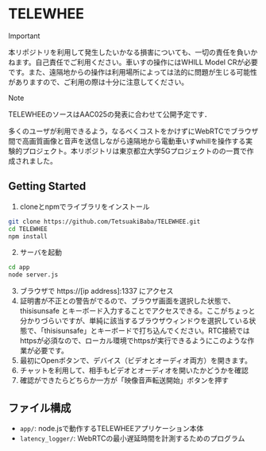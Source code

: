 # TELEWHEE
> [!IMPORTANT]
> 本リポジトリを利用して発生したいかなる損害についても、一切の責任を負いかねます。自己責任でご利用ください。車いすの操作にはWHILL Model CRが必要です。また、遠隔地からの操作は利用場所によっては法的に問題が生じる可能性がありますので、ご利用の際は十分に注意してください。

> [!Note]
> TELEWHEEのソースはAAC025の発表に合わせて公開予定です．

多くのユーザが利用できるよう，なるべくコストをかけずにWebRTCでブラウザ間で高画質画像と音声を送信しながら遠隔地から電動車いすwhillを操作する実験的プロジェクト。本リポジトリは東京都立大学5Gプロジェクトのの一貫で作成されました。

## Getting Started
1. cloneとnpmでライブラリをインストール
```bash
git clone https://github.com/TetsuakiBaba/TELEWHEE.git
cd TELEWHEE
npm install
```
2. サーバを起動
```bash
cd app
node server.js
```
3. ブラウザで https://[ip address]:1337 にアクセス
4. 証明書が不正との警告がでるので、ブラウザ画面を選択した状態で、thisisunsafe とキーボード入力することでアクセスできる。ここがちょっと分かりづらいですが、単純に該当するブラウザウィンドウを選択している状態で、「thisisunsafe」とキーボードで打ち込んでください。RTC接続ではhttpsが必須なので、ローカル環境でhttpsが実行できるようにこのような作業が必要です。
4. 最初にOpenボタンで、デバイス（ビデオとオーディオ両方）を開きます。
5. チャットを利用して、相手もビデオとオーディオを開いたかどうかを確認
6. 確認ができたらどちらか一方が「映像音声転送開始」ボタンを押す

## ファイル構成
- `app/`: node.jsで動作するTELEWHEEアプリケーション本体
- `latency_logger/`: WebRTCの最小遅延時間を計測するためのプログラム